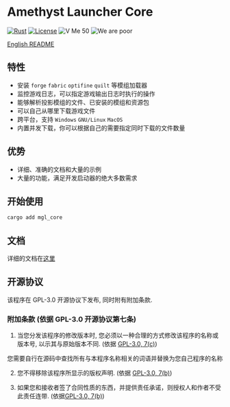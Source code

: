 # Amethyst Launcher Core

[![Rust](https://github.com/Broken-Deer/magical-launcher-core/actions/workflows/rust.yml/badge.svg)](https://github.com/Broken-Deer/magical-launcher-core/actions/workflows/rust.yml)
[![License](https://img.shields.io/github/license/Rene8028/carpet-iee-addition.svg)](https://www.gnu.org/licenses/quick-guide-gplv3.html)
![V Me 50](https://img.shields.io/badge/V%20Me-50-red)
![We are poor](https://img.shields.io/badge/WE%20ARE-POOR-yellow)

[English README](./README.md)

## 特性

- 安装 `forge` `fabric` `optifine` `quilt` 等模组加载器
- 监控游戏日志，可以指定游戏输出日志时执行的操作
- 能够解析投影模组的文件、已安装的模组和资源包
- 可以自己从哪里下载游戏文件
- 跨平台，支持 `Windows` `GNU/Linux` `MacOS`
- 内置并发下载，你可以根据自己的需要指定同时下载的文件数量

## 优势

- 详细、准确的文档和大量的示例
- 大量的功能，满足开发启动器的绝大多数需求

## 开始使用

```bash
cargo add mgl_core
```

## 文档

详细的文档在[这里](.)

## 开源协议

该程序在 GPL-3.0 开源协议下发布, 同时附有附加条款.

### 附加条款 (依据 GPL-3.0 开源协议第七条)
1. 当您分发该程序的修改版本时, 您必须以一种合理的方式修改该程序的名称或版本号, 以示其与原始版本不同. (依据 [GPL-3.0, 7(c)](./LICENSE#L372-L374))

您需要自行在源码中查找所有与本程序名称相关的词语并替换为您自己程序的名称

2. 您不得移除该程序所显示的版权声明. (依据 [GPL-3.0, 7(b)](./LICENSE#L368-L370))

3. 如果您和接收者签了合同性质的东西，并提供责任承诺，则授权人和作者不受此责任连带. (依据[GPL-3.0, 7(b)](./LICENSE#L382-L386))
